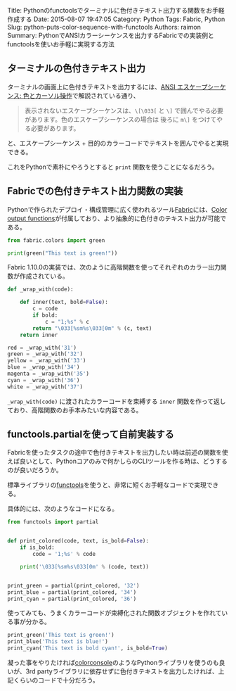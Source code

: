 Title: Pythonのfunctoolsでターミナルに色付きテキスト出力する関数をお手軽作成する
Date: 2015-08-07 19:47:05
Category: Python
Tags: Fabric, Python
Slug: python-puts-color-sequence-with-functools
Authors: raimon
Summary: PythonでANSIカラーシーケンスを出力するFabricでの実装例とfunctoolsを使いお手軽に実現する方法

## ターミナルの色付きテキスト出力

ターミナルの画面上に色付きテキストを出力するには、[ANSI エスケープシーケンス: 色とカーソル操作](http://linuxjf.osdn.jp/JFdocs/Bash-Prompt-HOWTO-5.html)で解説されている通り、

> 表示されないエスケープシーケンスは、`\[\033[` と `\]` で囲んでやる必要があります。色のエスケープシーケンスの場合は 後ろに `m\]` をつけてやる必要があります。

と、エスケープシーケンス + 目的のカラーコードでテキストを囲んでやると実現できる。

これをPythonで素朴にやろうとすると `print` 関数を使うことになるだろう。

## Fabricでの色付きテキスト出力関数の実装

Pythonで作られたデプロイ・構成管理に広く使われるツール[Fabric](http://www.fabfile.org/)には、[Color output functions](http://docs.fabfile.org/en/1.10/api/core/colors.html)が付属しており、より抽象的に色付きのテキスト出力が可能である。

```python
from fabric.colors import green

print(green("This text is green!"))
```

Fabric 1.10.0の実装では、次のように高階関数を使ってそれぞれのカラー出力関数が作成されている。

```python
def _wrap_with(code):

    def inner(text, bold=False):
        c = code
        if bold:
            c = "1;%s" % c
        return "\033[%sm%s\033[0m" % (c, text)
    return inner

red = _wrap_with('31')
green = _wrap_with('32')
yellow = _wrap_with('33')
blue = _wrap_with('34')
magenta = _wrap_with('35')
cyan = _wrap_with('36')
white = _wrap_with('37')
```

`_wrap_with(code)` に渡されたカラーコードを束縛する `inner` 関数を作って返しており、高階関数のお手本みたいな内容である。

## functools.partialを使って自前実装する

Fabricを使ったタスクの途中で色付きテキストを出力したい時は前述の関数を使えば良いとして、Pythonコアのみで何かしらのCLIツールを作る時は、どうするのが良いだろうか。

標準ライブラリの[functools](http://docs.python.jp/2/library/functools.html)を使うと、非常に短くお手軽なコードで実現できる。

具体的には、次のようなコードになる。

```python
from functools import partial


def print_colored(code, text, is_bold=False):
    if is_bold:
        code = '1;%s' % code

    print('\033[%sm%s\033[0m' % (code, text))


print_green = partial(print_colored, '32')
print_blue = partial(print_colored, '34')
print_cyan = partial(print_colored, '36')
```

使ってみても、うまくカラーコードが束縛化された関数オブジェクトを作れている事が分かる。

```python
print_green('This text is green!')
print_blue('This text is blue!')
print_cyan('This text is bold cyan!', is_bold=True)
```

凝った事をやりたければ[colorconsole](https://github.com/lskbr/colorconsole)のようなPythonライブラリを使うのも良いが、3rd partyライブラリに依存せずに色付きテキストを出力したければ、上記くらいのコードで十分だろう。
